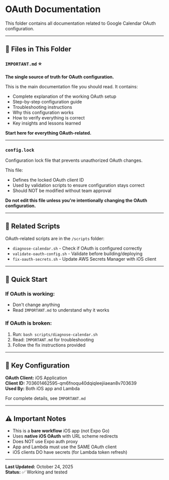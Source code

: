# OAuth Documentation

This folder contains all documentation related to Google Calendar OAuth configuration.

---

## 📄 Files in This Folder

### `IMPORTANT.md` ⭐

**The single source of truth for OAuth configuration.**

This is the main documentation file you should read. It contains:

- Complete explanation of the working OAuth setup
- Step-by-step configuration guide
- Troubleshooting instructions
- Why this configuration works
- How to verify everything is correct
- Key insights and lessons learned

**Start here for everything OAuth-related.**

---

### `config.lock`

Configuration lock file that prevents unauthorized OAuth changes.

This file:

- Defines the locked OAuth client ID
- Used by validation scripts to ensure configuration stays correct
- Should NOT be modified without team approval

**Do not edit this file unless you're intentionally changing the OAuth configuration.**

---

## 🔧 Related Scripts

OAuth-related scripts are in the `/scripts` folder:

- `diagnose-calendar.sh` - Check if OAuth is configured correctly
- `validate-oauth-config.sh` - Validate before building/deploying
- `fix-oauth-secrets.sh` - Update AWS Secrets Manager with iOS client

---

## 🚀 Quick Start

### If OAuth is working:

- Don't change anything
- Read `IMPORTANT.md` to understand why it works

### If OAuth is broken:

1. Run: `bash scripts/diagnose-calendar.sh`
2. Read: `IMPORTANT.md` for troubleshooting
3. Follow the fix instructions provided

---

## 📌 Key Configuration

**OAuth Client:** iOS Application  
**Client ID:** 703601462595-qm6fnoqu40dqiqleejiiaean8v703639  
**Used By:** Both iOS app and Lambda

For complete details, see `IMPORTANT.md`

---

## ⚠️ Important Notes

- This is a **bare workflow** iOS app (not Expo Go)
- Uses **native iOS OAuth** with URL scheme redirects
- Does NOT use Expo auth proxy
- App and Lambda must use the SAME OAuth client
- iOS clients DO have secrets (for Lambda token refresh)

---

**Last Updated:** October 24, 2025  
**Status:** ✅ Working and tested
